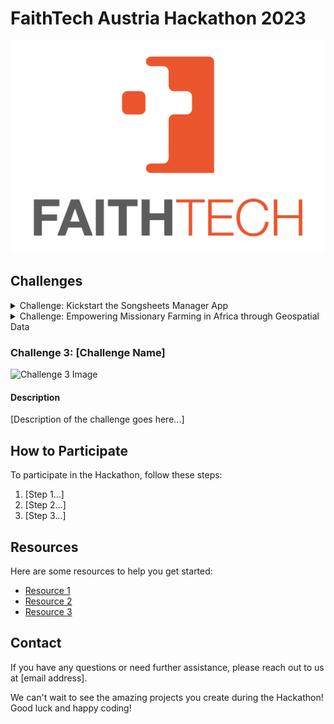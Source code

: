# FaithTech Austria Hackathon 2023

![Organization Logo](logo.png)

## Challenges

<details>
<summary>Challenge: Kickstart the Songsheets Manager App</summary>

![Challenge 1 Image](challenge_1_image.jpg)

#### Description

[Description of the challenge goes here...]
</details>

<details>
<summary>Challenge: Empowering Missionary Farming in Africa through Geospatial Data</summary>

![Challenge 2 Image](challenge2.png)

#### Description

[Description of the challenge goes here...]
</details>

### Challenge 3: [Challenge Name]

![Challenge 3 Image](challenge3.png)

#### Description

[Description of the challenge goes here...]

## How to Participate

To participate in the Hackathon, follow these steps:

1. [Step 1...]
2. [Step 2...]
3. [Step 3...]

## Resources

Here are some resources to help you get started:

- [Resource 1](https://example.com)
- [Resource 2](https://example.com)
- [Resource 3](https://example.com)

## Contact

If you have any questions or need further assistance, please reach out to us at [email address].

We can't wait to see the amazing projects you create during the Hackathon! Good luck and happy coding!
